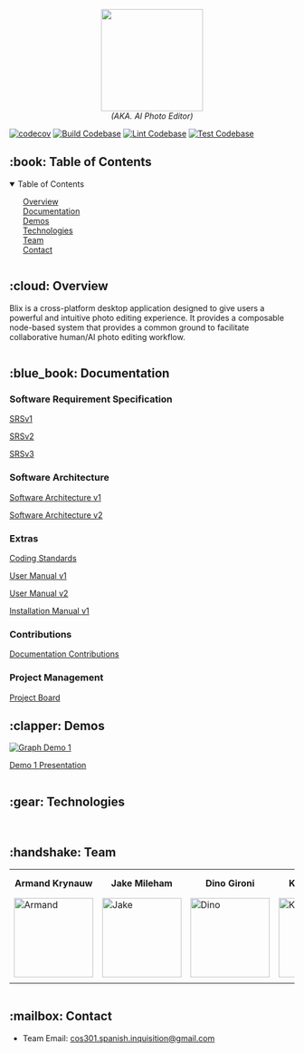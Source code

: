 <p align="center">
<img alt="" src="https://raw.githubusercontent.com/COS301-SE-2023/AI-Photo-Editor/master/docs/pics/blix.svg" width="180px">
<br />
<i>(AKA. AI Photo Editor)</i>
</p>

[![codecov](https://codecov.io/gh/COS301-SE-2023/AI-Photo-Editor/branch/master/graph/badge.svg?token=7T6WCYXEIO)](https://codecov.io/gh/COS301-SE-2023/AI-Photo-Editor)
[![Build Codebase](https://github.com/COS301-SE-2023/AI-Photo-Editor/actions/workflows/build.yml/badge.svg)](https://github.com/COS301-SE-2023/AI-Photo-Editor/actions/workflows/build.yml)
[![Lint Codebase](https://github.com/COS301-SE-2023/AI-Photo-Editor/actions/workflows/lint.yml/badge.svg)](https://github.com/COS301-SE-2023/AI-Photo-Editor/actions/workflows/lint.yml)
[![Test Codebase](https://github.com/COS301-SE-2023/AI-Photo-Editor/actions/workflows/coverage.yml/badge.svg)](https://github.com/COS301-SE-2023/AI-Photo-Editor/actions/workflows/coverage.yml)

<!---------------------------------- TABLE OF CONTENTS ---------------------------------->
<h2 id="table-of-contents"> :book: Table of Contents</h2>

<details open="open">
  <summary>Table of Contents</summary>
  <ol style="list-style: none">
    <li><a href="#overview">Overview</a></li>
    <li><a href="#documentation">Documentation</a></li>
    <li><a href="#demos">Demos</a></li>
    <li><a href="#technologies">Technologies</a></li>
    <li><a href="#team">Team</a></li>
    <li><a href="#contact">Contact</a></li>
  </ol>
</details>

<img alt="" src="https://raw.githubusercontent.com/andreasbm/readme/master/assets/lines/aqua.png">

<!--------------------------------------- OVERVIEW -------------------------------------->
<h2 id="overview"> :cloud: Overview</h2>
<p>
  Blix is a cross-platform desktop application designed to give users a
  powerful and intuitive photo editing experience. It provides a composable
  node-based system that provides a common ground to facilitate collaborative
  human/AI photo editing workflow.
<p>

<img alt="" src="https://raw.githubusercontent.com/andreasbm/readme/master/assets/lines/aqua.png">

<!------------------------------------ DOCUMENTATION ------------------------------------>
<h2 id="documentation"> :blue_book: Documentation</h2>

<h3>Software Requirement Specification</h3>
<a href="https://drive.google.com/file/d/1ATjzOak-0K-Q_kudSD9OEBIK9wS2q4Gy/view?usp=sharing">SRSv1</a>

<a href="https://drive.google.com/file/d/1PUAM4CS4qMLwbHv37kl86bTaVbaIDlLZ/view?usp=sharing">SRSv2</a>

<a href="https://drive.google.com/file/d/1XgHfZQaj9rpDhAZWE6s_zF1wM1EhKIRY/view?usp=sharing">SRSv3</a>



<h3>Software Architecture</h3>
<a href="https://drive.google.com/file/d/1vXylz_2AGhIbI3x6IT7RJHlcIxV7ydWe/view?usp=sharing">Software Architecture v1</a>

<a href="https://drive.google.com/file/d/1ux78JlX2uZjZg3gL4HwTCUpflXp9-cwP/view?usp=sharing">Software Architecture v2</a>



<h3>Extras</h3>
<a href="https://drive.google.com/file/d/1KSBoSISRutLugk6KTDuSiBa4gBeDqJEq/view?usp=sharing">Coding Standards</a>


<a href="https://drive.google.com/file/d/141GD2XQz7EbAA--MKQ5w9Yfh9zRA05ss/view?usp=sharing">User Manual v1</a>

<a href="https://drive.google.com/file/d/1sLkLUSyI9LsDfnfzGExk_df6zPMu-HNL/view?usp=sharing">User Manual v2</a>

<a href="https://drive.google.com/file/d/1bwBXHYIPah-2zh5x2d9cTLVaji_K4UI2/view?usp=sharing">Installation Manual v1</a>

<h3>Contributions</h3>
<a href="https://drive.google.com/file/d/1ewItSWd0Ag0mQbVnYTd4y8H6PclSpRNi/view?usp=sharing">Documentation Contributions</a>

<h3>Project Management</h3>
<a href="https://github.com/orgs/COS301-SE-2023/projects/15">Project Board</a>

<img alt="" src="https://raw.githubusercontent.com/andreasbm/readme/master/assets/lines/aqua.png">

<!---------------------------------------- DEMOS ---------------------------------------->
<h2 id="demos"> :clapper: Demos</h2>

[![Graph Demo 1](https://img.youtube.com/vi/ak3Bto3phqk/0.jpg)](https://youtu.be/ak3Bto3phqk)

<a href="https://docs.google.com/presentation/d/1Msz-CQ9KcR42K1iKLYVXL1sr01fHjMhBYeAO6cgmMoE/edit?usp=sharing">Demo 1 Presentation</a>

<img alt="" src="https://raw.githubusercontent.com/andreasbm/readme/master/assets/lines/aqua.png">

<!------------------------------------- TECHNOLOGIES ------------------------------------>
<h2 id="technologies"> :gear: Technologies</h2>

<div>
<img alt="" src="https://img.shields.io/badge/Electron-2B2E3A?style=for-the-badge&logo=electron&logoColor=9FEAF9">
<img alt="" src="https://img.shields.io/badge/Svelte-4A4A55?style=for-the-badge&logo=svelte&logoColor=FF3E00">
<img alt="" src="https://img.shields.io/badge/Tailwind_CSS-38B2AC?style=for-the-badge&logo=tailwind-css&logoColor=white">
<img alt="" src="https://img.shields.io/badge/firebase-ffca28?style=for-the-badge&logo=firebase&logoColor=black ">
</div>

<img alt="" src="https://raw.githubusercontent.com/andreasbm/readme/master/assets/lines/aqua.png">

<!----------------------------------------- TEAM ---------------------------------------->
<h2 id="team"> :handshake: Team</h2>

<table>
	<tr>
		<th style="text-align:center">Armand Krynauw</th>
		<th style="text-align:center">Jake Mileham</th>
		<th style="text-align:center">Dino Gironi</th>
		<th style="text-align:center">Karel Olwage</th>
		<th style="text-align:center">Francois Combrinck </th>
	</tr>
	<tr>
		<td>
			<img src="https://raw.githubusercontent.com/COS301-SE-2023/AI-Photo-Editor/master/docs/pics/armand.png" width="140" height="auto" alt="Armand">
		</td>
		<td>
			<img src="https://raw.githubusercontent.com/COS301-SE-2023/AI-Photo-Editor/master/docs/pics/jake.png" width="140" height="auto" alt="Jake">
		</td>
		<td>
			<img src="https://raw.githubusercontent.com/COS301-SE-2023/AI-Photo-Editor/master/docs/pics/dino.png" width="140" height="auto" alt="Dino">
		</td>
		<td>
			<img src="https://raw.githubusercontent.com/COS301-SE-2023/AI-Photo-Editor/master/docs/pics/karel.png" width="140" height="auto" alt="Karel">
		</td>
		<td>
			<img src="https://raw.githubusercontent.com/COS301-SE-2023/AI-Photo-Editor/master/docs/pics/francois.png" width="140" height="auto" alt="Francois">
		</td>
	</tr>
		<td align="center">
			<a href="https://github.com/ArmandKrynauw">
				<img alt="" src="https://img.shields.io/badge/GitHub-100000?style=for-the-badge&logo=github&logoColor=white">
			</a>
      <br>
			<a href="https://www.linkedin.com/in/armandkrynauw/">
				<img alt="" src="https://img.shields.io/badge/LinkedIn-0077B5?style=for-the-badge&logo=linkedin&logoColor=white">
			</a>
		</td>
		<td align="center">
			<a href="https://github.com/SharkmanZA">
				<img alt="" src="https://img.shields.io/badge/GitHub-100000?style=for-the-badge&logo=github&logoColor=white">
			</a>
      <br>
			<a href="https://www.linkedin.com/in/jake-mileham/">
				<img alt="" src="https://img.shields.io/badge/LinkedIn-0077B5?style=for-the-badge&logo=linkedin&logoColor=white">
			</a>
		</td>
		<td align="center">
			<a href="https://github.com/Rec1dite">
				<img alt="" src="https://img.shields.io/badge/GitHub-100000?style=for-the-badge&logo=github&logoColor=white">
			</a>
      <br>
			<a href="https://www.linkedin.com/in/dino-g/">
				<img alt="" src="https://img.shields.io/badge/LinkedIn-0077B5?style=for-the-badge&logo=linkedin&logoColor=white">
			</a>
		</td>
		<td align="center">
			<a href="https://github.com/Klairgo">
				<img alt="" src="https://img.shields.io/badge/GitHub-100000?style=for-the-badge&logo=github&logoColor=white">
			</a>
      <br>
			<a href="https://www.linkedin.com/in/karel-olwage-92804b214/">
				<img alt="" src="https://img.shields.io/badge/LinkedIn-0077B5?style=for-the-badge&logo=linkedin&logoColor=white">
			</a>
		</td>
		<td align="center">
			<a href="https://github.com/CenturionLC">
				<img alt="" src="https://img.shields.io/badge/GitHub-100000?style=for-the-badge&logo=github&logoColor=white">
			</a>
      <br>
			<a href="https://www.linkedin.com/in/francois-combrinck-324762272/">
				<img alt="" src="https://img.shields.io/badge/LinkedIn-0077B5?style=for-the-badge&logo=linkedin&logoColor=white">
			</a>
		</td>
	</tr>
</table>

<img alt="" src="https://raw.githubusercontent.com/andreasbm/readme/master/assets/lines/aqua.png">

<!--------------------------------------- CONTACT --------------------------------------->
<h2 id="contact"> :mailbox: Contact</h2>

* Team Email: cos301.spanish.inquisition@gmail.com

<img alt="" src="https://raw.githubusercontent.com/andreasbm/readme/master/assets/lines/aqua.png">
